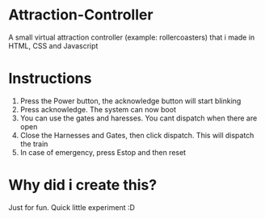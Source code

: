 # Attraction-Controller
A small virtual attraction controller (example: rollercoasters) that i made in HTML, CSS and Javascript

# Instructions
1. Press the Power button, the acknowledge button will start blinking
2. Press acknowledge. The system can now boot
3. You can use the gates and haresses. You cant dispatch when there are open
4. Close the Harnesses and Gates, then click dispatch. This will dispatch the train
5. In case of emergency, press Estop and then reset

# Why did i create this?
Just for fun. Quick little experiment :D
